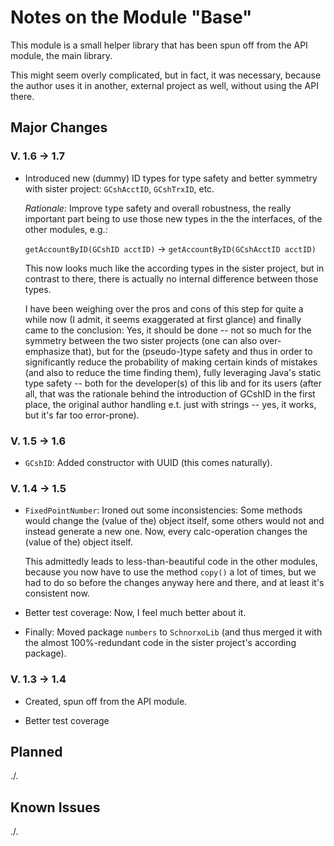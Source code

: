 # Notes on the Module "Base"

This module is a small helper library that has been spun off from the API module, the main library. 

This might seem overly complicated, but in fact, it was necessary, because the author uses it in another, external project as well, without using the API there.

## Major Changes 
### V. 1.6 &rarr; 1.7
* Introduced new (dummy) ID types for type safety and better symmetry with sister project: `GCshAcctID`, `GCshTrxID`, etc.

  *Rationale:* Improve type safety and overall robustness, the really important part being to use those new types in the the interfaces, of the other modules, e.g.: 

  `getAccountByID(GCshID acctID)` &rarr; `getAccountByID(GCshAcctID acctID)`

  This now looks much like the according types in the sister project, but in contrast to there, there is actually no internal difference between those types. 

  I have been weighing over the pros and cons of this step for quite a while now (I admit, it seems exaggerated at first glance) and finally came to the conclusion: Yes, it should be done -- not so much for the symmetry between the two sister projects (one can also over-emphasize that), but for the (pseudo-)type safety and thus in order to significantly reduce the probability of making certain kinds of mistakes (and also to reduce the time finding them), fully leveraging Java's static type safety -- both for the developer(s) of this lib and for its users (after all, that was the rationale behind the introduction of GCshID in the first place, the original author handling e.t. just with strings -- yes, it works, but it's far too error-prone).

### V. 1.5 &rarr; 1.6
* `GCshID`: Added constructor with UUID (this comes naturally).

### V. 1.4 &rarr; 1.5
* `FixedPointNumber`: Ironed out some inconsistencies: Some methods would change the (value of the) object itself, some others would not and instead generate a new one. Now, every calc-operation changes the (value of the) object itself. 

  This admittedly leads to less-than-beautiful code in the other modules, because you now have to use the method `copy()` a lot of times, but we had to do so before the changes anyway here and there, and at least it's consistent now.

* Better test coverage: Now, I feel much better about it.

* Finally: Moved package `numbers` to `SchnorxoLib` (and thus merged it with the almost 100%-redundant code in the sister project's according package).

### V. 1.3 &rarr; 1.4
* Created, spun off from the API module.

* Better test coverage

## Planned
./.

## Known Issues
./.
